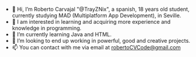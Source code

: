 - 👋 Hi, I’m Roberto Carvajal "@TrayZNix", a spanish, 18 years old student, currently studying MAD (Multiplatform App Development), in Seville. 
- 👀 I am interested in learning and acquiring more experience and knowledge in programming.
- 🌱 I’m currently learning Java and HTML.
- 💞️ I’m looking to end up working in powerful, good and creative projects.
- 📫 You can contact with me via email at robertoCVCode@gmail.com

<!---
TrayZNix/TrayZNix is a ✨ special ✨ repository because its `README.md` (this file) appears on your GitHub profile.
You can click the Preview link to take a look at your changes.
--->
